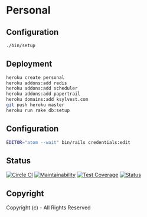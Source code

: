 # Personal

## Configuration

```bash
./bin/setup
```

## Deployment

```bash
heroku create personal
heroku addons:add redis
heroku addons:add scheduler
heroku addons:add papertrail
heroku domains:add ksylvest.com
git push heroku master
heroku run rake db:setup
```

## Configuration

```bash
EDITOR="atom --wait" bin/rails credentials:edit
```

## Status

[![Circle CI](https://dl.circleci.com/status-badge/img/gh/ksylvest/personal/tree/main.svg?style=svg)](https://dl.circleci.com/status-badge/redirect/gh/ksylvest/personal/tree/main)
[![Maintainability](https://api.codeclimate.com/v1/badges/6c1a7c3b1e87c843246e/maintainability)](https://codeclimate.com/github/ksylvest/personal/maintainability)
[![Test Coverage](https://api.codeclimate.com/v1/badges/6c1a7c3b1e87c843246e/test_coverage)](https://codeclimate.com/github/ksylvest/personal/test_coverage)
[![Status](https://uptime.betterstack.com/status-badges/v1/monitor/1mhv2.svg)](https://status.ksylvest.com/)

## Copyright

Copyright (c) - All Rights Reserved
